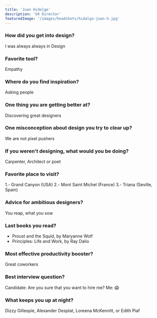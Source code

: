 ```yaml
---
title: 'Juan Hidalgo'
description: 'UX Director'
featuredImage: '/images/headshots/hidalgo-juan-h.jpg'
---
```




### How did you get into design?
I was always always in Design


### Favorite tool?
Empathy


### Where do you find inspiration?
Asking people


### One thing you are getting better at?
Discovering great designers


### One misconception about design you try to clear up?
We are not pixel pushers


### If you weren't designing, what would you be doing?
Carpenter, Architect or poet


### Favorite place to visit?
1.- Grand Canyon (USA)
2.- Mont Saint Michel (France)
3.- Triana (Seville, Spain)


### Advice for ambitious designers?
You reap, what you sow


### Last books you read?
- Proust and the Squid, by Maryanne Wolf
- Principles: Life and Work, by Ray Dalio 


### Most effective productivity booster?
Great coworkers


### Best interview question?
Candidate: Are you sure that you want to hire me?
Me: 😱

### What keeps you up at night?
Dizzy Gillespie, Alexander Desplat, Loreena McKennitt, or Edith Piaf
